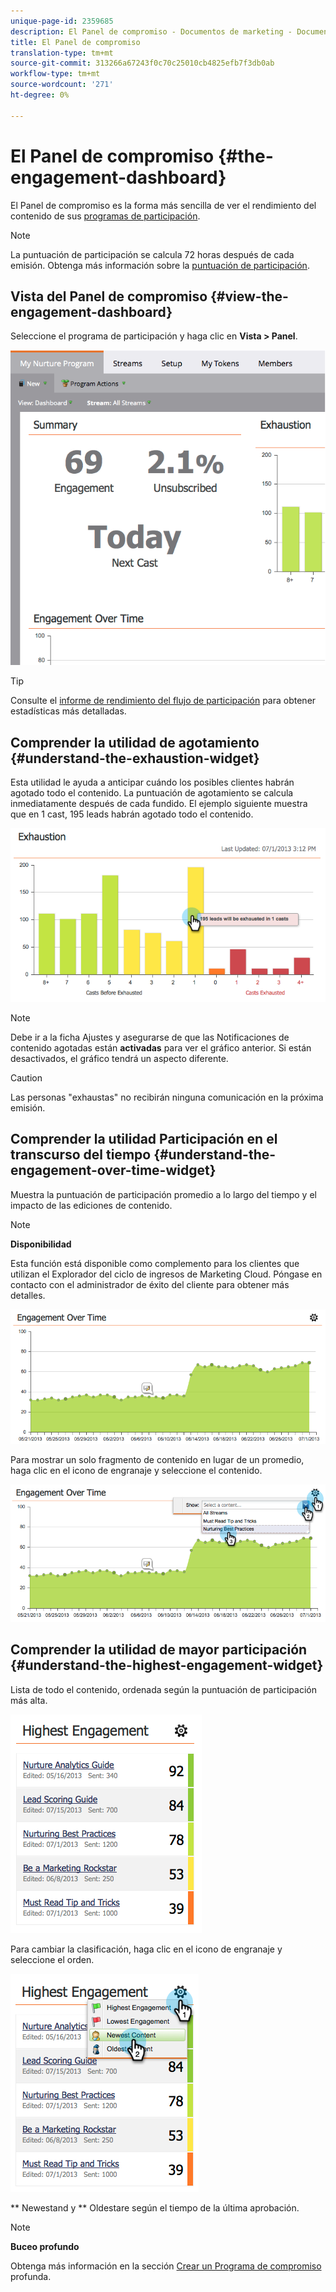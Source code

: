 ```yaml
---
unique-page-id: 2359685
description: El Panel de compromiso - Documentos de marketing - Documentación del producto
title: El Panel de compromiso
translation-type: tm+mt
source-git-commit: 313266a67243f0c70c25010cb4825efb7f3db0ab
workflow-type: tm+mt
source-wordcount: '271'
ht-degree: 0%

---
```



# El Panel de compromiso {#the-engagement-dashboard}

El Panel de compromiso es la forma más sencilla de ver el rendimiento del contenido de sus [programas de participación](http://docs.marketo.com/display/docs/drip+nurturing).

>[!NOTE]
>
>La puntuación de participación se calcula 72 horas después de cada emisión. Obtenga más información sobre la [puntuación de participación](understanding-the-engagement-score.md).

## Vista del Panel de compromiso {#view-the-engagement-dashboard}

Seleccione el programa de participación y haga clic en **Vista > Panel**.

![](assets/image2014-9-15-16-3a42-3a41.png)

>[!TIP]
>
>Consulte el [informe de rendimiento del flujo de participación](engagement-stream-performance-report.md) para obtener estadísticas más detalladas.

## Comprender la utilidad de agotamiento {#understand-the-exhaustion-widget}

Esta utilidad le ayuda a anticipar cuándo los posibles clientes habrán agotado todo el contenido. La puntuación de agotamiento se calcula inmediatamente después de cada fundido. El ejemplo siguiente muestra que en 1 cast, 195 leads habrán agotado todo el contenido.

![](assets/image2014-9-15-16-3a45-3a10.png)

>[!NOTE]
>
>Debe ir a la ficha Ajustes y asegurarse de que las Notificaciones de contenido agotadas están **activadas** para ver el gráfico anterior. Si están desactivados, el gráfico tendrá un aspecto diferente.

>[!CAUTION]
>
>Las personas &quot;exhaustas&quot; no recibirán ninguna comunicación en la próxima emisión.

## Comprender la utilidad Participación en el transcurso del tiempo {#understand-the-engagement-over-time-widget}

Muestra la puntuación de participación promedio a lo largo del tiempo y el impacto de las ediciones de contenido.

>[!NOTE]
>
>**Disponibilidad**
>
>Esta función está disponible como complemento para los clientes que utilizan el Explorador del ciclo de ingresos de Marketing Cloud. Póngase en contacto con el administrador de éxito del cliente para obtener más detalles.

![](assets/image2014-9-15-16-3a45-3a50.png)

Para mostrar un solo fragmento de contenido en lugar de un promedio, haga clic en el icono de engranaje y seleccione el contenido.

![](assets/image2014-9-15-16-3a46-3a45.png)

## Comprender la utilidad de mayor participación {#understand-the-highest-engagement-widget}

Lista de todo el contenido, ordenada según la puntuación de participación más alta.

![](assets/image2014-9-15-16-3a46-3a54.png)

Para cambiar la clasificación, haga clic en el icono de engranaje y seleccione el orden.

![](assets/image2014-9-15-16-3a46-3a58.png)

** Newestand y  ** Oldestare según el tiempo de la última aprobación.

>[!NOTE]
>
>**Buceo profundo**
>
>Obtenga más información en la sección [Crear un Programa de compromiso](../../../../product-docs/email-marketing/drip-nurturing/creating-an-engagement-program/create-an-engagement-program.md) profunda.

